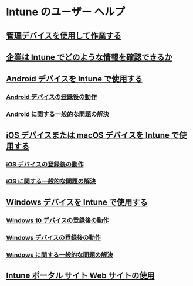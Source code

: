# Intune のユーザー ヘルプ
## [管理デバイスを使用して作業する](use-managed-devices-to-get-work-done.md)
## [企業は Intune でどのような情報を確認できるか](what-info-can-your-company-see-when-you-enroll-your-device-in-intune.md)
## [Android デバイスを Intune で使用する](using-your-android-device-with-intune.md)
### [Android デバイスの登録後の動作](what-happens-if-you-install-the-company-portal-app-and-enroll-your-device-in-intune-android.md)
### [Android に関する一般的な問題の解決](troubleshoot-your-device-android.md)
## [iOS デバイスまたは macOS デバイスを Intune で使用する](using-your-iOS-or-macOS-device-with-intune.md)
### [iOS デバイスの登録後の動作](what-happens-if-you-install-the-company-portal-app-and-enroll-your-device-in-intune-ios.md)
### [iOS に関する一般的な問題の解決](troubleshoot-your-device-iOS.md)
## [Windows デバイスを Intune で使用する](using-your-windows-device-with-intune.md)
### [Windows 10 デバイスの登録後の動作](what-happens-if-you-install-the-company-portal-app-and-enroll-your-device-in-intune-windows10.md)
### [Windows デバイスの登録後の動作](what-happens-if-you-install-the-company-portal-app-and-enroll-your-device-in-intune-windows.md)
### [Windows に関する一般的な問題の解決](troubleshoot-your-device-windows.md)
## [Intune ポータル サイト Web サイトの使用](using-the-intune-company-portal-website.md)


<!--HONumber=Feb17_HO3-->


